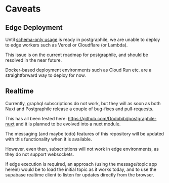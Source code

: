 # Caveats
## Edge Deployment
Until [schema-only usage](https://postgraphile.org/postgraphile/next/usage-schema) is ready in postgraphile, we are unable to deploy to edge workers such as Vercel or Cloudflare (or Lambda).

This issue is on the current roadmap for postgraphile, and should be resolved in the near future.

Docker-based deployment environments such as Cloud Run etc. are a straightforward way to deploy for now.
## Realtime
Currently, graphql subscriptions do not work, but they will as soon as both Nuxt and Postgraphile release a couple of bug-fixes and pull-requests.

This has all been tested here: https://github.com/Dodobibi/postgraphile-nuxt and it is planned to be evolved into a nuxt module.

The messaging (and maybe todo) features of this repository will be updated with this functionality when it is available.

However, even then, subscriptions will not work in edge environments, as they do not support websockets.

If edge execution is required, an approach (using the message/topic app herein) would be to load the initial topic as it works today, and to use the supabase realtime client to listen for updates directly from the browser.